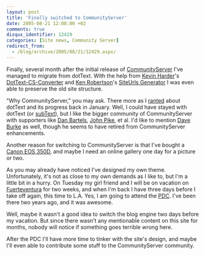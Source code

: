 ```yaml
---
layout: post
title: 'Finally switched to CommunityServer'
date: 2005-08-21 12:08:00 +02
comments: true
disqus_identifier: 12429
categories: [Site news, Community Server]
redirect_from:
  - /blog/archive/2005/08/21/12429.aspx/
---
```


Finally, several month after the initial release of [CommunityServer](http://communityserver.org/) I've managed to migrate from dotText. With the help from [Kevin Harder](http://kevinharder.com/)'s [DotText-CS-Converter](http://kevinharder.com/communityserver/default.aspx#DotText-CS-Converter) and [Ken Robertson](http://www.qgyen.net/)'s [SiteUrls Generator](http://www.qgyen.net/csaddins/singlesite/) I was even able to preserve the old site structure.

"Why CommunityServer," you may ask. There more as I [ranted](/archive/2005/01/26/bringing-text-v-96-further/) about dotText and its progress back in January. Well, I could have stayed with dotText (or [subText](http://subtextproject.com/)), but I like the bigger community of CommunityServer with supporters like [Dan Bartels](http://www.danbartels.com/), <span class="normal">[John Pike](http://offshotthought.com/), et al. I'd like to mention [Dave Burke](http://dbvt.com/) as well, though he seems to have retired from CommunityServer enhancements.</span>

Another reason for switching to CommunityServer is that I've bought a [Canon EOS 350D](http://www.canon-europe.com/For_Home/Product_Finder/Cameras/Digital_SLR/EOS_350C/), and maybe I need an online gallery one day for a picture or two.

As you may already have noticed I've designed my own theme. Unfortunately, it's not as close to my own demands as I like to, but I'm a little bit in a hurry. On Tuesday my girl friend and I will be on vacation on [Fuerteventura](http://www.fuerteventura.com/) for two weeks, and when I'm back I have three days before I take off again, this time to L.A. Yes, I am going to attend the [PDC](http://msdn.microsoft.com/events/pdc/). I've been there two years ago, and it was awesome.

Well, maybe it wasn't a good idea to switch the blog engine two days before my vacation. But since there wasn't any mentionable content on this site for months, nobody will notice if something goes terrible wrong here.

After the PDC I'll have more time to tinker with the site's design, and maybe I'll even able to contribute some stuff to the CommunityServer community.

